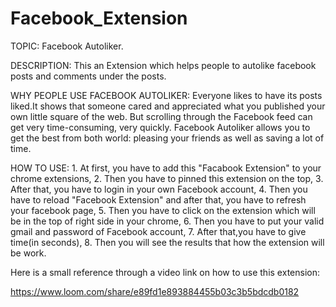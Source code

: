 # Facebook_Extension

TOPIC: Facebook Autoliker.

DESCRIPTION: This an Extension which helps people to autolike facebook posts and comments under the posts.

WHY PEOPLE USE FACEBOOK AUTOLIKER: Everyone likes to have its posts liked.It shows that someone cared and appreciated what you published your own little square of the web. But scrolling through the Facebook feed can get very time-consuming, very quickly. Facebook Autoliker allows you to get the best from both world: pleasing your friends as well as saving a lot of time.

HOW TO USE: 1. At first, you have to add this "Facabook Extension" to your chrome extensions, 2. Then you have to pinned this extension on the top, 3. After that, you have to login in your own Facebook account, 4. Then you have to reload "Facebook Extension" and after that, you have to refresh your facebook page, 5. Then you have to click on the extension which will be in the top of right side in your chrome, 6. Then you have to put your valid gmail and password of Facebook account, 7. After that,you have to give time(in seconds), 8. Then you will see the results that how the extension will be work.

Here is a small reference through a video link on how to use this extension:

https://www.loom.com/share/e89fd1e893884455b03c3b5bdcdb0182
